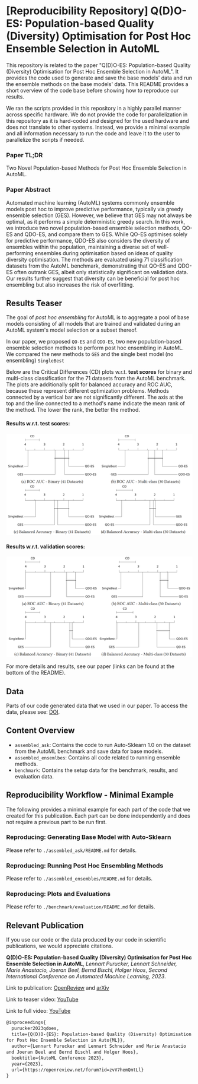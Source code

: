 # [Reproducibility Repository] Q(D)O-ES: Population-based Quality (Diversity) Optimisation for Post Hoc Ensemble Selection in AutoML

This repository is related to the paper "Q(D)O-ES: Population-based Quality (Diversity) Optimisation for Post Hoc
Ensemble Selection in AutoML".
It provides the code used to generate and save the base models' data and run the ensemble methods on the base models'
data.
This README provides a short overview of the code base before showing how to reproduce our results.

We ran the scripts provided in this repository in a highly parallel manner across specific hardware.
We do not provide the code for parallelization in this repository as it is hard-coded and designed for the used hardware
and does not translate to other systems.
Instead, we provide a minimal example and all information necessary to run the code and leave it to the user to
parallelize the scripts if needed.

### Paper TL;DR

Two Novel Population-based Methods for Post Hoc Ensemble Selection in AutoML.

### Paper Abstract

Automated machine learning (AutoML) systems commonly ensemble models post hoc to improve predictive performance,
typically via greedy ensemble selection (GES). However, we believe that GES may not always be optimal, as it performs a
simple deterministic greedy search. In this work, we introduce two novel population-based ensemble selection methods,
QO-ES and QDO-ES, and compare them to GES. While QO-ES optimises solely for predictive performance, QDO-ES also
considers the diversity of ensembles within the population, maintaining a diverse set of well-performing ensembles
during optimisation based on ideas of quality diversity optimisation. The methods are evaluated using 71 classification
datasets from the AutoML benchmark, demonstrating that QO-ES and QDO-ES often outrank GES, albeit only statistically 
significant on validation data. Our results further suggest that diversity can be beneficial for post hoc ensembling 
but also increases the risk of overfitting.

## Results Teaser
The goal of _post hoc ensembling_ for AutoML is to aggregate a pool of base models consisting of all models that are
trained and validated during an AutoML system's model selection or a subset thereof.

In our paper, we proposed `QO-ES` and `QDO-ES`, two new population-based ensemble selection methods to perform post hoc 
ensembling in AutoML. We compared the new methods to `GES` and the single best model (no ensembling) `SingleBest`

Below are the Critical Differences (CD) plots w.r.t. **test scores** for binary and multi-class classification for the 
71 datasets from the AutoML benchmark. The plots are additionally split for balanced accuracy and ROC AUC, because 
these represent different optimization problems. Methods connected by a vertical bar are not significantly different. 
The axis at the top and the line connected to a method's name indicate the mean rank of the method. The lower the rank,
the better the method.

#### Results w.r.t. **test scores**:
![test_scores](result_teaser_test_scores.PNG)

#### Results w.r.t. **validation scores**:
![val_scores](result_teaser_validation_scores.PNG)

For more details and results, see our paper (links can be found at the bottom of the README).

## Data

Parts of our code generated data that we used in our paper.
To access the data, please see: [DOI](https://doi.org/10.6084/m9.figshare.23613627).

## Content Overview

* `assembled_ask`: Contains the code to run Auto-Sklearn 1.0 on the dataset from the AutoML benchmark and save data for
  base models.
* `assembled_ensemlbes`: Contains all code related to running ensemble methods.
* `benchmark`: Contains the setup data for the benchmark, results, and evaluation data.

## Reproducibility Workflow - Minimal Example

The following provides a minimal example for each part of the code that we created for this publication.
Each part can be done independently and does not require a previous part to be run first.

### Reproducing: Generating Base Model with Auto-Sklearn

Please refer to `./assembled_ask/README.md` for details.

### Reproducing: Running Post Hoc Ensembling Methods

Please refer to `./assembled_ensembles/README.md` for details.

### Reproducing: Plots and Evaluations

Please refer to `./benchmark/evaluation/README.md` for details.


## Relevant Publication

If you use our code or the data produced by our code in scientific publications, we would appreciate citations.

**Q(D)O-ES: Population-based Quality (Diversity) Optimisation for Post Hoc Ensemble Selection in AutoML**,
_Lennart Purucker, Lennart Schneider, Marie Anastacio, Joeran Beel, Bernd Bischl, Holger Hoos_,
_Second International Conference on Automated Machine Learning, 2023_. 

Link to publication: [OpenReview](https://openreview.net/forum?id=zvV7hemQmtLl) and [arXiv](https://arxiv.org/abs/2307.08364)

Link to teaser video: [YouTube](https://www.youtube.com/watch?v=wzvCSN-94Hs&list=PLp7L30nGpKM8_lzMdDbUnYXUlfBGH_EA2&index=10)

Link to full video: [YouTube](https://www.youtube.com/watch?v=E8d-se0COIo&list=PLp7L30nGpKM-6Y7LQdtb6TWX3o1d9BDSs&index=13)

```
@inproceedings{
  purucker2023qdoes,
  title={Q(D)O-{ES}: Population-based Quality (Diversity) Optimisation for Post Hoc Ensemble Selection in Auto{ML}},
  author={Lennart Purucker and Lennart Schneider and Marie Anastacio and Joeran Beel and Bernd Bischl and Holger Hoos},
  booktitle={AutoML Conference 2023},
  year={2023},
  url={https://openreview.net/forum?id=zvV7hemQmtLl}
}
```
